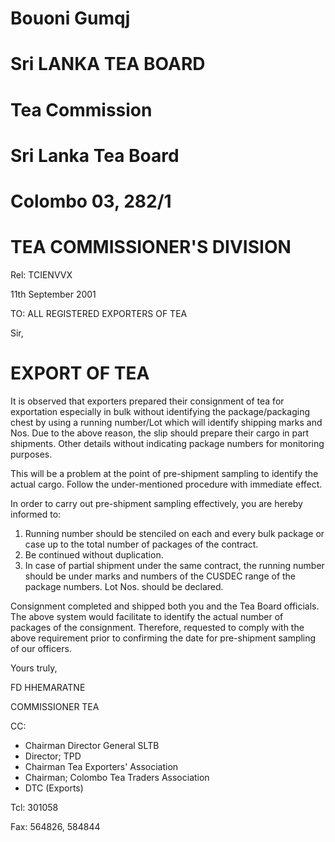 # Bouoni Gumqj

# Sri LANKA TEA BOARD

# Tea Commission

# Sri Lanka Tea Board

# Colombo 03, 282/1

# TEA COMMISSIONER'S DIVISION

Rel: TCIENVVX

11th September 2001

TO: ALL REGISTERED EXPORTERS OF TEA

Sir,

# EXPORT OF TEA

It is observed that exporters prepared their consignment of tea for exportation especially in bulk without identifying the package/packaging chest by using a running number/Lot which will identify shipping marks and Nos. Due to the above reason, the slip should prepare their cargo in part shipments. Other details without indicating package numbers for monitoring purposes.

This will be a problem at the point of pre-shipment sampling to identify the actual cargo. Follow the under-mentioned procedure with immediate effect.

In order to carry out pre-shipment sampling effectively, you are hereby informed to:

1. Running number should be stenciled on each and every bulk package or case up to the total number of packages of the contract.
2. Be continued without duplication.
3. In case of partial shipment under the same contract, the running number should be under marks and numbers of the CUSDEC range of the package numbers. Lot Nos. should be declared.

Consignment completed and shipped both you and the Tea Board officials. The above system would facilitate to identify the actual number of packages of the consignment. Therefore, requested to comply with the above requirement prior to confirming the date for pre-shipment sampling of our officers.

Yours truly,

FD HHEMARATNE

COMMISSIONER TEA

CC:

- Chairman Director General SLTB
- Director; TPD
- Chairman Tea Exporters' Association
- Chairman; Colombo Tea Traders Association
- DTC (Exports)

Tcl: 301058

Fax: 564826, 584844